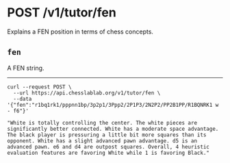 # POST /v1/tutor/fen

Explains a FEN position in terms of chess concepts.

## `fen`

A FEN string.

---

```text
curl --request POST \
  --url https://api.chesslablab.org/v1/tutor/fen \
  --data '{"fen":"r1bq1rk1/pppnn1bp/3p2p1/3Ppp2/2P1P3/2N2P2/PP2B1PP/R1BQNRK1 w - f6"}'
```

```text
"White is totally controlling the center. The white pieces are significantly better connected. White has a moderate space advantage. The black player is pressuring a little bit more squares than its opponent. White has a slight advanced pawn advantage. d5 is an advanced pawn. e6 and d4 are outpost squares. Overall, 4 heuristic evaluation features are favoring White while 1 is favoring Black."
```
